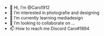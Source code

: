 - 👋 Hi, I’m @Caro1912
- 👀 I’m interested in photografie and designing
- 🌱 I’m currently learning mediadesign
- 💞️ I’m looking to collaborate on ...
- 📫 How to reach me Discord Caro#1894

<!---
Caro1912/Caro1912 is a ✨ special ✨ repository because its `README.md` (this file) appears on your GitHub profile.
You can click the Preview link to take a look at your changes.
--->
